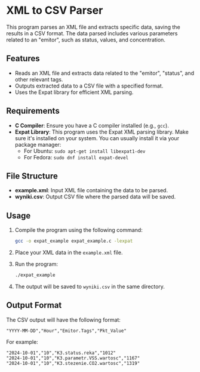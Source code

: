 # XML to CSV Parser

This program parses an XML file and extracts specific data, saving the results in a CSV format. The data parsed includes various parameters related to an "emitor", such as status, values, and concentration.

## Features

- Reads an XML file and extracts data related to the "emitor", "status", and other relevant tags.
- Outputs extracted data to a CSV file with a specified format.
- Uses the Expat library for efficient XML parsing.

## Requirements

- **C Compiler**: Ensure you have a C compiler installed (e.g., `gcc`).
- **Expat Library**: This program uses the Expat XML parsing library. Make sure it's installed on your system. You can usually install it via your package manager:
  - For Ubuntu: `sudo apt-get install libexpat1-dev`
  - For Fedora: `sudo dnf install expat-devel`

## File Structure

- **example.xml**: Input XML file containing the data to be parsed.
- **wyniki.csv**: Output CSV file where the parsed data will be saved.

## Usage

1. Compile the program using the following command:
   
     ```bash
     gcc -o expat_example expat_example.c -lexpat
     ```
     
3. Place your XML data in the `example.xml` file.
4. Run the program:

   ```bash
   ./expat_example
   ```

5. The output will be saved to `wyniki.csv` in the same directory.

## Output Format

The CSV output will have the following format:

```
"YYYY-MM-DD","Hour","Emitor.Tags","Pkt_Value"
```

For example:

```
"2024-10-01","10","K3.status.reka","1012"
"2024-10-01","10","K3.parametr.VSS.wartosc","1167"
"2024-10-01","10","K3.stezenie.CO2.wartosc","1319"
```
